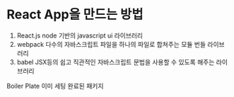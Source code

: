 # React App을 만드는 방법
1. React.js
node 기반의 javascript ui 라이브러리
2. webpack
다수의 자바스크립트 파일을 하나의 파일로 합쳐주는 모듈 번들 라이브러리
3. babel
JSX등의 쉽고 직관적인 자바스크립트 문법을 사용할 수 있도록 해주는 라이브러리

Boiler Plate 이미 세팅 완료된 패키지